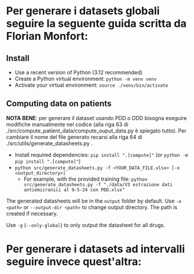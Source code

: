 
# Per generare i datasets globali seguire la seguente guida scritta da Florian Monfort:

## Install

* Use a recent version of Python (3.12 recommended)
* Create a Python virtual environment: `python -m venv venv`
* Activate your virtual environment: `source ./venv/bin/activate`

## Computing data on patients

**NOTA BENE**: per generare il dataset usando PDD o DDD bisogna eseguire modifiche manualmente nel codice (alla riga 63 di ./src/compute_patient_data/compute_ouput_data.py è spiegato tutto). Per cambiare il nome del file generato recarsi alla riga 64 di ./src/utils/generate_datasheets.py .

* Install required dependencies: `pip install ".[compute]"` (or `python -m pip install ".[compute]"`)
* `python src/generate_datasheets.py -f <YOUR_DATA_FILE.xlsx> [-o <output_directory>]`
  * For example, with the provided training file: `python src/generate_datasheets.py -f "./data/V3 estrazione dati antiemicranici al 9-5-24 con PDD.xlsx"`

The generated datasheets will be in the `output` folder by default. Use `-o <path>` or `--output-dir <path>` to change output directory. The path is created if necessary.

Use `-g` (`--only-global`) to only output the datasheet for all drugs.

# Per generare i datasets ad intervalli seguire invece quest'altra:




